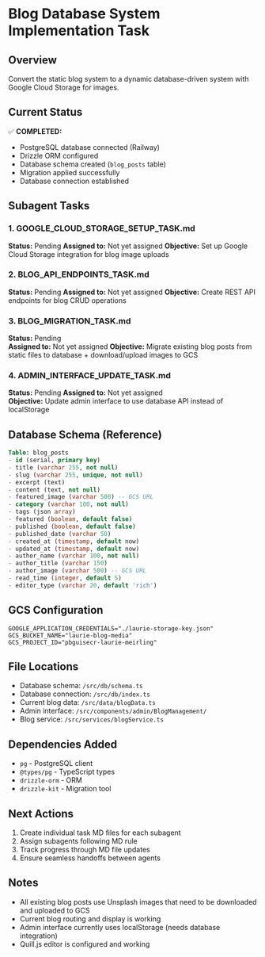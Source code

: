 # Blog Database System Implementation Task

## Overview
Convert the static blog system to a dynamic database-driven system with Google Cloud Storage for images.

## Current Status
✅ **COMPLETED:**
- PostgreSQL database connected (Railway)
- Drizzle ORM configured
- Database schema created (`blog_posts` table)
- Migration applied successfully
- Database connection established

## Subagent Tasks

### 1. GOOGLE_CLOUD_STORAGE_SETUP_TASK.md
**Status:** Pending
**Assigned to:** Not yet assigned
**Objective:** Set up Google Cloud Storage integration for blog image uploads

### 2. BLOG_API_ENDPOINTS_TASK.md  
**Status:** Pending
**Assigned to:** Not yet assigned
**Objective:** Create REST API endpoints for blog CRUD operations

### 3. BLOG_MIGRATION_TASK.md
**Status:** Pending  
**Assigned to:** Not yet assigned
**Objective:** Migrate existing blog posts from static files to database + download/upload images to GCS

### 4. ADMIN_INTERFACE_UPDATE_TASK.md
**Status:** Pending
**Assigned to:** Not yet assigned  
**Objective:** Update admin interface to use database API instead of localStorage

## Database Schema (Reference)
```sql
Table: blog_posts
- id (serial, primary key)
- title (varchar 255, not null)
- slug (varchar 255, unique, not null)
- excerpt (text)
- content (text, not null)
- featured_image (varchar 500) -- GCS URL
- category (varchar 100, not null)
- tags (json array)
- featured (boolean, default false)
- published (boolean, default false)
- published_date (varchar 50)
- created_at (timestamp, default now)
- updated_at (timestamp, default now)
- author_name (varchar 100, not null)
- author_title (varchar 150)
- author_image (varchar 500) -- GCS URL
- read_time (integer, default 5)
- editor_type (varchar 20, default 'rich')
```

## GCS Configuration
```env
GOOGLE_APPLICATION_CREDENTIALS="./laurie-storage-key.json"
GCS_BUCKET_NAME="laurie-blog-media"
GCS_PROJECT_ID="pbguisecr-laurie-meirling"
```

## File Locations
- Database schema: `/src/db/schema.ts`
- Database connection: `/src/db/index.ts`
- Current blog data: `/src/data/blogData.ts`
- Admin interface: `/src/components/admin/BlogManagement/`
- Blog service: `/src/services/blogService.ts`

## Dependencies Added
- `pg` - PostgreSQL client
- `@types/pg` - TypeScript types
- `drizzle-orm` - ORM
- `drizzle-kit` - Migration tool

## Next Actions
1. Create individual task MD files for each subagent
2. Assign subagents following MD rule
3. Track progress through MD file updates
4. Ensure seamless handoffs between agents

## Notes
- All existing blog posts use Unsplash images that need to be downloaded and uploaded to GCS
- Current blog routing and display is working
- Admin interface currently uses localStorage (needs database integration)
- Quill.js editor is configured and working